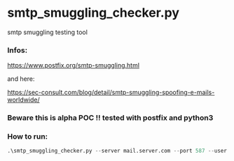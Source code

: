 # smtp_smuggling_checker.py
smtp smuggling testing tool

### Infos:
https://www.postfix.org/smtp-smuggling.html

and here:

https://sec-consult.com/blog/detail/smtp-smuggling-spoofing-e-mails-worldwide/

### Beware this is alpha POC !! tested with postfix and python3

### How to run:

```python
.\smtp_smuggling_checker.py --server mail.server.com --port 587 --user user@server.com --rcpt vic@server.com --mode def
```

